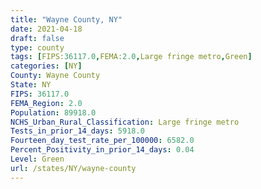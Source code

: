 ```yaml
---
title: "Wayne County, NY"
date: 2021-04-18
draft: false
type: county
tags: [FIPS:36117.0,FEMA:2.0,Large fringe metro,Green]
categories: [NY]
County: Wayne County
State: NY
FIPS: 36117.0
FEMA_Region: 2.0
Population: 89918.0
NCHS_Urban_Rural_Classification: Large fringe metro
Tests_in_prior_14_days: 5918.0
Fourteen_day_test_rate_per_100000: 6582.0
Percent_Positivity_in_prior_14_days: 0.04
Level: Green
url: /states/NY/wayne-county
---
```



